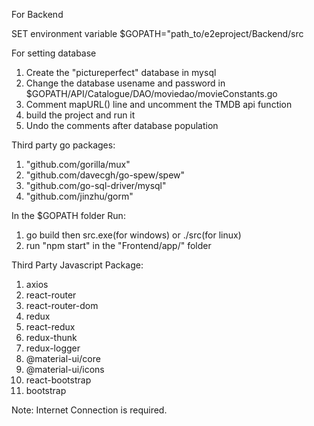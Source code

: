 For Backend

SET environment variable \$GOPATH="path_to/e2eproject/Backend/src

For setting database

1. Create the "pictureperfect" database in mysql
2. Change the database usename and password in \$GOPATH/API/Catalogue/DAO/moviedao/movieConstants.go
3. Comment mapURL() line and uncomment the TMDB api function
4. build the project and run it
5. Undo the comments after database population

Third party go packages:

1. "github.com/gorilla/mux"
2. "github.com/davecgh/go-spew/spew"
3. "github.com/go-sql-driver/mysql"
4. "github.com/jinzhu/gorm"

In the \$GOPATH folder Run:

1. go build
   then src.exe(for windows) or ./src(for linux)
2. run "npm start" in the "Frontend/app/" folder

Third Party Javascript Package:

1. axios
2. react-router
3. react-router-dom
4. redux
5. react-redux
6. redux-thunk
7. redux-logger
8. @material-ui/core
9. @material-ui/icons
10. react-bootstrap
11. bootstrap

Note: Internet Connection is required.
